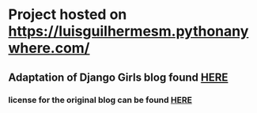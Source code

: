 # Project hosted on https://luisguilhermesm.pythonanywhere.com/
## Adaptation of Django Girls blog found  <a href="https://tutorial.djangogirls.org/en/">HERE</a> 
### license for the original blog can be found <a href="https://creativecommons.org/licenses/by-sa/4.0/">HERE</a>
